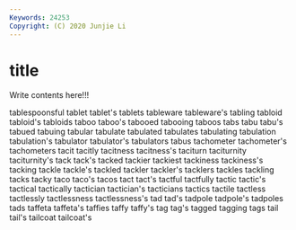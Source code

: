 ```yaml
---
Keywords: 24253
Copyright: (C) 2020 Junjie Li
---
```


# title

Write contents here!!!

tablespoonsful 
tablet 
tablet's 
tablets
tableware 
tableware's 
tabling 
tabloid 
tabloid's 
tabloids 
taboo 
taboo's 
tabooed 
tabooing
taboos 
tabs 
tabu 
tabu's 
tabued 
tabuing 
tabular 
tabulate 
tabulated 
tabulates
tabulating 
tabulation 
tabulation's 
tabulator 
tabulator's 
tabulators 
tabus 
tachometer 
tachometer's 
tachometers
tacit 
tacitly 
tacitness 
tacitness's 
taciturn 
taciturnity 
taciturnity's 
tack 
tack's 
tacked
tackier 
tackiest 
tackiness 
tackiness's 
tacking 
tackle 
tackle's 
tackled 
tackler 
tackler's
tacklers 
tackles 
tackling 
tacks 
tacky 
taco 
taco's 
tacos 
tact 
tact's
tactful 
tactfully 
tactic 
tactic's 
tactical 
tactically 
tactician 
tactician's 
tacticians 
tactics
tactile 
tactless 
tactlessly 
tactlessness 
tactlessness's 
tad 
tad's 
tadpole 
tadpole's 
tadpoles
tads 
taffeta 
taffeta's 
taffies 
taffy 
taffy's 
tag 
tag's 
tagged 
tagging
tags 
tail 
tail's 
tailcoat 
tailcoat's 
